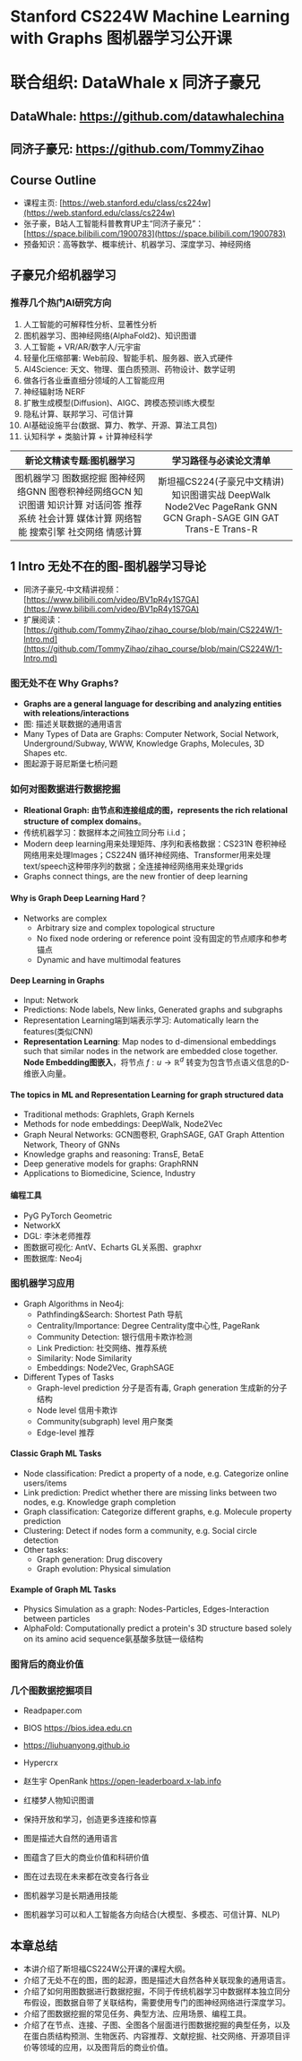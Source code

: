 # Stanford CS224W Machine Learning with Graphs 图机器学习公开课

# 联合组织: DataWhale x 同济子豪兄

## DataWhale: https://github.com/datawhalechina

## 同济子豪兄: https://github.com/TommyZihao

## Course Outline
- 课程主页: [https://web.stanford.edu/class/cs224w](https://web.stanford.edu/class/cs224w)
- 张子豪，B站人工智能科普教育UP主“同济子豪兄”：[https://space.bilibili.com/1900783](https://space.bilibili.com/1900783)
- 预备知识：高等数学、概率统计、机器学习、深度学习、神经网络

## 子豪兄介绍机器学习

### 推荐几个热门AI研究方向
1. 人工智能的可解释性分析、显著性分析
2. 图机器学习、图神经网络(AlphaFold2)、知识图谱
3. 人工智能 + VR/AR/数字人/元宇宙
4. 轻量化压缩部署: Web前段、智能手机、服务器、嵌入式硬件
5. AI4Science: 天文、物理、蛋白质预测、药物设计、数学证明
6. 做各行各业垂直细分领域的人工智能应用
7. 神经辐射场 NERF
8. 扩散生成模型(Diffusion)、AIGC、跨模态预训练大模型
9. 隐私计算、联邦学习、可信计算
10. AI基础设施平台(数据、算力、教学、开源、算法工具包)
11. 认知科学 + 类脑计算 + 计算神经科学

|**新论文精读专题:图机器学习**|**学习路径与必读论文清单**|
| :----: | :----: |
|图机器学习 图数据挖掘 图神经网络GNN 图卷积神经网络GCN 知识图谱 知识计算 对话问答 推荐系统 社会计算 媒体计算 网络智能 搜索引擎 社交网络 情感计算|斯坦福CS224(子豪兄中文精讲) 知识图谱实战 DeepWalk Node2Vec PageRank GNN GCN Graph-SAGE GIN GAT Trans-E Trans-R|

## 1 Intro 无处不在的图-图机器学习导论
- 同济子豪兄-中文精讲视频：[https://www.bilibili.com/video/BV1pR4y1S7GA](https://www.bilibili.com/video/BV1pR4y1S7GA)
- 扩展阅读：[https://github.com/TommyZihao/zihao_course/blob/main/CS224W/1-Intro.md](https://github.com/TommyZihao/zihao_course/blob/main/CS224W/1-Intro.md)

### 图无处不在 Why Graphs?
- **Graphs are a general language for describing and analyzing entities with releations/interactions**
- 图: 描述关联数据的通用语言
- Many Types of Data are Graphs: Computer Network, Social Network, Underground/Subway, WWW, Knowledge Graphs, Molecules, 3D Shapes etc.
- 图起源于哥尼斯堡七桥问题

### 如何对图数据进行数据挖掘
- **Rleational Graph: 由节点和连接组成的图，represents the rich relational structure of complex domains**。
- 传统机器学习：数据样本之间独立同分布 i.i.d；
- Modern deep learning用来处理矩阵、序列和表格数据：CS231N 卷积神经网络用来处理Images；CS224N 循环神经网络、Transformer用来处理text/speech这种带序列的数据；全连接神经网络用来处理grids
- Graphs connect things, are the new frontier of deep learning

#### Why is Graph Deep Learning Hard？
- Networks are complex
	- Arbitrary size and complex topological structure
	- No fixed node ordering or reference point 没有固定的节点顺序和参考锚点
	- Dynamic and have multimodal features

#### Deep Learning in Graphs
- Input: Network
- Predictions: Node labels, New links, Generated graphs and subgraphs
- Representation Learning端到端表示学习: Automatically learn the features(类似CNN)
- **Representation Learning**: Map nodes to d-dimensional embeddings such that similar nodes in the network are embedded close together. **Node Embedding图嵌入**，将节点 $f: u \rightarrow \mathbb{R}^d$ 转变为包含节点语义信息的D-维嵌入向量。

#### The topics in ML and Representation Learning for graph structured data
- Traditional methods: Graphlets, Graph Kernels
- Methods for node embeddings: DeepWalk, Node2Vec
- Graph Neural Networks: GCN图卷积, GraphSAGE, GAT Graph Attention Network, Theory of GNNs
- Knowledge graphs and reasoning: TransE, BetaE
- Deep generative models for graphs: GraphRNN
- Applications to Biomedicine, Science, Industry

#### 编程工具
- PyG PyTorch Geometric
- NetworkX
- DGL: 李沐老师推荐
- 图数据可视化: AntV、Echarts GL关系图、graphxr
- 图数据库: Neo4j

### 图机器学习应用
- Graph Algorithms in Neo4j:
	- Pathfinding&Search: Shortest Path 导航
	- Centrality/Importance: Degree Centrality度中心性, PageRank
	- Community Detection: 银行信用卡欺诈检测
	- Link Prediction: 社交网络、推荐系统
	- Similarity: Node Similarity
	- Embeddings: Node2Vec, GraphSAGE
- Different Types of Tasks
	- Graph-level prediction 分子是否有毒, Graph generation 生成新的分子结构
	- Node level 信用卡欺诈
	- Community(subgraph) level 用户聚类
	- Edge-level 推荐

#### Classic Graph ML Tasks
- Node classification: Predict a property of a node, e.g. Categorize online users/items
- Link prediction: Predict whether there are missing links between two nodes, e.g. Knowledge graph completion
- Graph classification: Categorize different graphs, e.g. Molecule property prediction
- Clustering: Detect if nodes form a community, e.g. Social circle detection
- Other tasks:
	- Graph generation: Drug discovery
	- Graph evolution: Physical simulation

#### Example of Graph ML Tasks
- Physics Simulation as a graph: Nodes-Particles, Edges-Interaction between particles
- AlphaFold: Computationally predict a protein's 3D structure based solely on its amino acid sequence氨基酸多肽链一级结构

### 图背后的商业价值
### 几个图数据挖掘项目
- Readpaper.com
- BIOS https://bios.idea.edu.cn
- https://liuhuanyong.github.io
- Hypercrx
- 赵生宇 OpenRank https://open-leaderboard.x-lab.info
- 红楼梦人物知识图谱

- 保持开放和学习，创造更多连接和惊喜
- 图是描述大自然的通用语言
- 图蕴含了巨大的商业价值和科研价值
- 图在过去现在未来都在改变各行各业
- 图机器学习是长期通用技能
- 图机器学习可以和人工智能各方向结合(大模型、多模态、可信计算、NLP)


## 本章总结
- 本讲介绍了斯坦福CS224W公开课的课程大纲。
- 介绍了无处不在的图，图的起源，图是描述大自然各种关联现象的通用语言。
- 介绍了如何用图数据进行数据挖掘，不同于传统机器学习中数据样本独立同分布假设，图数据自带了关联结构，需要使用专门的图神经网络进行深度学习。
- 介绍了图数据挖掘的常见任务、典型方法、应用场景、编程工具。
- 介绍了在节点、连接、子图、全图各个层面进行图数据挖掘的典型任务，以及在蛋白质结构预测、生物医药、内容推荐、文献挖掘、社交网络、开源项目评价等领域的应用，以及图背后的商业价值。
